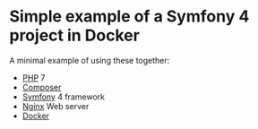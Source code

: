 # Simple example of a Symfony 4 project in Docker

A minimal example of using these together: 

* [PHP](https://www.php.net) 7
* [Composer](https://getcomposer.org)
* [Symfony](https://symfony.com) 4 framework
* [Nginx](https://nginx.org) Web server
* [Docker](https://www.docker.com)